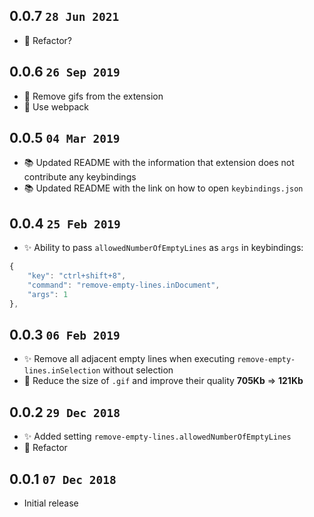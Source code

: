 ## 0.0.7 `28 Jun 2021`

- 🔨 Refactor?

## 0.0.6 `26 Sep 2019`

- 🔨 Remove gifs from the extension
- 🔨 Use webpack

## 0.0.5 `04 Mar 2019`

- 📚 Updated README with the information that extension does not contribute any keybindings
- 📚 Updated README with the link on how to open `keybindings.json`

## 0.0.4 `25 Feb 2019`

- ✨ Ability to pass `allowedNumberOfEmptyLines` as `args` in keybindings:

```javascript
{
	"key": "ctrl+shift+8",
	"command": "remove-empty-lines.inDocument",
	"args": 1
},
```

## 0.0.3 `06 Feb 2019`

- ✨ Remove all adjacent empty lines when executing `remove-empty-lines.inSelection` without selection
- 🔨 Reduce the size of `.gif` and improve their quality **705Kb** => **121Kb**

## 0.0.2 `29 Dec 2018`

- ✨ Added setting `remove-empty-lines.allowedNumberOfEmptyLines`
- 🔨 Refactor

## 0.0.1 `07 Dec 2018`
- Initial release

